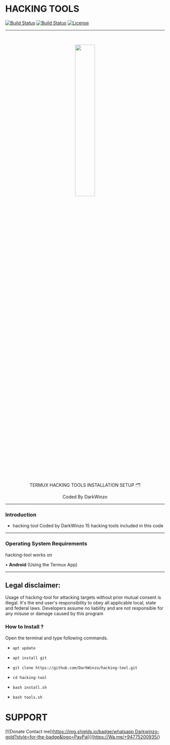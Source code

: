 
# HACKING TOOLS                   

[![Build Status](https://img.shields.io/github/forks/DarkWinzo/hacking-tool.svg)](https://github.com/DarkWinzo/hacking-tool)
[![Build Status](https://img.shields.io/github/stars/DarkWinzo/hacking-tool.svg)](https://github.com/DarkWinzo/hacking-tool)
[![License](https://img.shields.io/github/license/DarkWinzo/b.svg)](https://github.com/DarkWinzo/b)

-----------------------------------------------------------------------------------------------------------------------------------
<br>
<p align="center">
<img width="35%" src="https://i.ibb.co/Nxd36B3/Dark-Winzo.jpg"/>
</p>

<p align="center">
      TERMUX HACKING TOOLS INSTALLATION SETUP 🗂
</p> 
<p align="center">
     Coded By DarkWinzo
</p>

------------------------------------------------------------------------------------------------------

### Introduction

* hacking tool Coded by DarkWinzo
15 hacking tools included in this code

-------------------------------------------------------------------------------------

### Operating System Requirements

hacking-tool works on 

• **Android** (Using the Termux App) <br>

-------------------------------------------------------------------------------------

## Legal disclaimer:

Usage of hacking-tool for attacking targets without prior mutual consent is illegal.
It's the end user's responsibility to obey all applicable local, state and federal laws.
Developers assume no liability and are not responsible for any misuse or damage caused by this program

### How to Install ?

Open the terminal and type following commands.

* `apt update`

* `apt install git`

* `git clone https://github.com/DarkWinzo/hacking-tool.git`

* `cd hacking-tool`

* `bash install.sh`

* `bash tools.sh`


# SUPPORT 
[![Donate Contact me]([https://img.shields.io/badge/whatsapp Darkwinzo-gold?style=for-the-badge&logo=PayPal](https://img.shields.io/badge/Contact%20DarkWinzo-Please%20Donate%20Me-yellowgreen))](https://Wa.me/+94775200935/)
